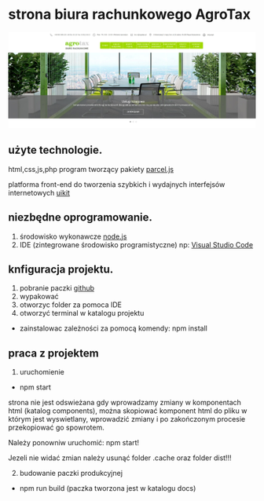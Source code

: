 # strona biura rachunkowego AgroTax

![Agrotax](./agrotax-project.jpg)

## użyte technologie.

html,css,js,php
program tworzący pakiety [parcel.js](https://parceljs.org/)

platforma front-end do tworzenia szybkich i wydajnych interfejsów internetowych [uikit](https://getuikit.com/)

## niezbędne oprogramowanie.

1. środowisko wykonawcze [node.js](https://nodejs.org/en/)
2. IDE (zintegrowane środowisko programistyczne) np: [Visual Studio Code](https://code.visualstudio.com/)

## knfiguracja projektu.

1. pobranie paczki [github](https://github.com/pablop76/agrotax)
2. wypakować
3. otworzyc folder za pomoca IDE
4. otworzyć terminal w katalogu projektu

- zainstalowac zależności za pomocą komendy: npm install

## praca z projektem

1. uruchomienie

- npm start

strona nie jest odswieżana gdy wprowadzamy zmiany w komponentach html (katalog components), można skopiować komponent html do pliku w którym jest wyswietlany, wprowadzić zmiany i po zakończonym procesie przekopiować go spowrotem.

Należy ponowniw uruchomić: npm start!

Jezeli nie widać zmian należy usunąć folder .cache oraz folder dist!!!

2. budowanie paczki produkcyjnej

- npm run build (paczka tworzona jest w katalogu docs)
